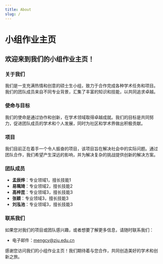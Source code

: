```yaml
---
title: About
slug: /
---
```


# 小组作业主页

## 欢迎来到我们的小组作业主页！

### 关于我们

我们是一支充满热情和创意的硕士生小组，致力于合作完成各种学术任务和项目。我们的团队成员来自不同专业背景，汇集了丰富的知识和技能，以共同追求卓越。

### 使命与目标

我们的使命是通过协作和创新，在学术领域取得卓越成就。我们的目标是共同努力，促进团队成员的学术和个人发展，同时为社区和学术界做出积极贡献。

### 项目

我们目前正在着手一个令人振奋的项目，该项目旨在解决社会中的实际问题。通过团队合作，我们希望产生深远的影响，并为解决复杂的挑战提供创新的解决方案。

### 团队成员

- **孟辰烨**：专业领域1，擅长技能1
- **易珮琦**：专业领域2，擅长技能2
- **高梓昆**：专业领域3，擅长技能3
- **张颖**：专业领域3，擅长技能3
- **刘泓池**：专业领域3，擅长技能3

### 联系我们

如果您对我们的项目或团队感兴趣，或者想要了解更多信息，请随时联系我们：

- 电子邮件：[mengcy@zju.edu.cn](mailto:mengcy@zju.edu.cn)

感谢您访问我们的小组作业主页！我们期待着与您合作，共同创造美好的学术和创新之旅。
